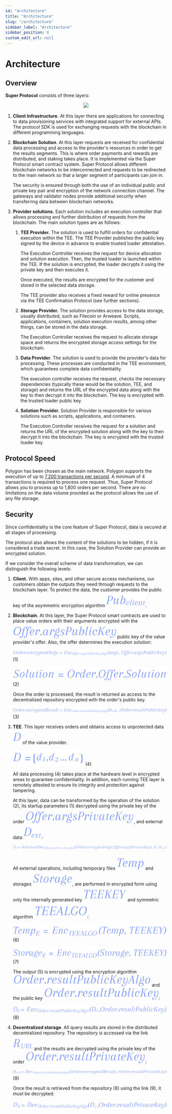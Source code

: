 ```yaml
---
id: "architecture"
title: "Architecture"
slug: "/architecture"
sidebar_label: "Architecture"
sidebar_position: 8
custom_edit_url: null
---
```

# Architecture
## Overview
**Super Protocol** consists of three layers: 

<p align="center">
  <img src={require('./images/architecture-01.png').default} />
</p>

1. **Client Infrastructure.** At this layer there are applications for connecting to data provisioning services with integrated support for external APIs. The protocol SDK is used for exchanging requests with the blockchain in different programming languages.
2. **Blockchain Solution**. At this layer requests are received for confidential data processing and access to the provider's resources in order to get the results segments. This is where order payments and rewards are distributed, and staking takes place. It is implemented via the Super Protocol smart contract system. Super Protocol allows different blockchain networks to be interconnected and requests to be redirected to the main network so that a larger segment of participants can join in.

   The security is ensured through both the use of an individual public and private key pair and encryption of the network connection channel. The gateways and validator nodes provide additional security when transferring data between blockchain networks.

3. **Provider solutions.** Each solution includes an execution controller that allows processing and further distribution of requests from the blockchain. The main solution types are as follows:
   1. **TEE Provider.** The solution is used to fulfill orders for confidential execution within the TEE. The TEE Provider publishes the public key signed by the device in advance to enable trusted loader attestation.

      The Execution Controller receives the request for device allocation and solution execution. Then, the trusted loader is launched within the TEE. If the solution is encrypted, the loader decrypts it using the private key and then executes it.

      Once executed, the results are encrypted for the customer and stored in the selected data storage.

      The TEE provider also receives a fixed reward for online presence via the TEE Confirmation Protocol (see further sections).

   2. **Storage Provider.** The solution provides access to the data storage, usually distributed, such as Filecoin or Arweave. Scripts, applications, containers, solution execution results, among other things, can be stored in the data storage.

      The Execution Controller receives the request to allocate storage space and returns the encrypted storage access settings for the blockchain.

   3. **Data Provider**. The solution is used to provide the provider's data for processing. These processes are conducted in the TEE environment, which guarantees complete data confidentiality.

      The execution controller receives the request, checks the necessary dependencies (typically these would be the solution, TEE, and storage) and returns the URL of the encrypted data along with the key to then decrypt it into the blockchain. The key is encrypted with the trusted loader public key.

   4. **Solution Provider.** Solution Provider is responsible for various solutions such as scripts, applications, and containers.

      The Execution Controller receives the request for a solution and returns the URL of the encrypted solution along with the key to then decrypt it into the blockchain. The key is encrypted with the trusted loader key.
## Protocol Speed
Polygon has been chosen as the main network. Polygon supports the execution of up to [7,200 transactions per second](https://twitter.com/0xpolygon/status/1283467641076584448?lang=en). A minimum of 4 transactions is required to process one request. Thus, Super Protocol allows you to process up to 1,800 orders per second. There are no limitations on the data volume provided as the protocol allows the use of any file storage.
## Security
Since confidentiality is the core feature of Super Protocol, data is secured at all stages of processing.

The protocol also allows the content of the solutions to be hidden, if it is considered a trade secret. In this case, the Solution Provider can provide an encrypted solution.

If we consider the overall scheme of data transformation, we can distinguish the following levels:

1. **Client.** With apps, sites, and other secure access mechanisms, our customers obtain the outputs they need through requests to the blockchain layer. To protect the data, the customer provides the public key of the asymmetric encryption algorithm ![](images/architecture-formula-01.svg).

2. **Blockchain**. At this layer, the Super Protocol smart contracts are used to place value orders with their arguments encrypted with the ![](images/architecture-formula-02.svg) public key of the value provider's offer. Also, the offer determines the execution solution:

   ![](images/architecture-formula-03.svg) (1)

   ![](images/architecture-formula-04.svg) (2)

   Once the order is processed, the result is returned as access to the decentralized repository encrypted with the order's public key.

   ![](images/architecture-formula-05.svg) (3)

3. **TEE**. This layer receives orders and obtains access to unprotected data ![](images/architecture-formula-06.svg) of the value provider.

   ![](images/architecture-formula-07.svg) (4)

   All data processing (4) takes place at the hardware level in encrypted areas to guarantee confidentiality. In addition, each running TEE layer is remotely attested to ensure its integrity and protection against tampering.

   At this layer, data can be transformed by the operation of the solution (2), its startup parameters (1) decrypted using the private key of the order ![](images/architecture-formula-08.svg), and external data ![](images/architecture-formula-09.svg):

   ![](images/architecture-formula-10.svg)

   All external operations, including temporary files ![](images/architecture-formula-11.svg) and storages ![](images/architecture-formula-12.svg), are performed in encrypted form using only the internally generated key ![](images/architecture-formula-13.svg) and symmetric algorithm ![](images/architecture-formula-14.svg):

   ![](images/architecture-formula-15.svg) (6)

   ![](images/architecture-formula-16.svg) (7)

   The output (5) is encrypted using the encryption algorithm ![](images/architecture-formula-17.svg) and the public key ![](images/architecture-formula-18.svg):

   ![](images/architecture-formula-19.svg) (8)

4. **Decentralized storage**. All query results are stored in the distributed decentralized repository. The repository is accessed via the link ![](images/architecture-formula-20.svg) and the results are decrypted using the private key of the order ![](images/architecture-formula-21.svg):

   ![](images/architecture-formula-22.svg) (9)

   Once the result is retrieved from the repository (8) using the link (9), it must be decrypted:

   ![](images/architecture-formula-23.svg) 